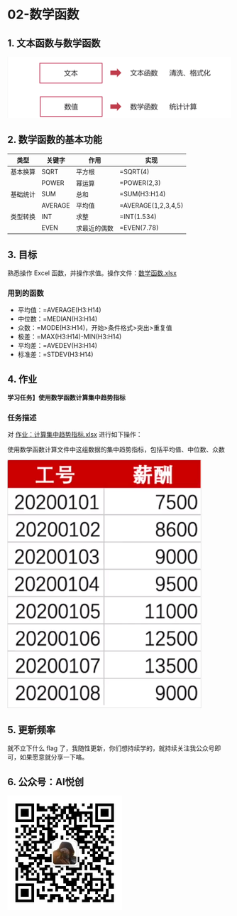 # 02-数学函数

## 1. 文本函数与数学函数

![](README.assets/image-20210520155112997.png)





## 2. 数学函数的基本功能

| 类型     | 关键字  | 作用         | 实现                |
| -------- | ------- | ------------ | ------------------- |
| 基本换算 | SQRT    | 平方根       | =SQRT(4)            |
|          | POWER   | 幂运算       | =POWER(2,3)         |
| 基础统计 | SUM     | 总和         | =SUM(H3:H14)        |
|          | AVERAGE | 平均值       | =AVERAGE(1,2,3,4,5) |
| 类型转换 | INT     | 求整         | =INT(1.534)         |
|          | EVEN    | 求最近的偶数 | =EVEN(7.78)         |



## 3. 目标

熟悉操作 Excel 函数，并操作求值。操作文件：[数学函数.xlsx](数学函数.xlsx)

### 用到的函数

- 平均值：=AVERAGE(H3:H14)
- 中位数：=MEDIAN(H3:H14)
- 众数：=MODE(H3:H14)，开始>条件格式>突出>重复值
- 极差：=MAX(H3:H14)-MIN(H3:H14)
- 平均差：=AVEDEV(H3:H14)
- 标准差：=STDEV(H3:H14)



## 4. 作业

**学习任务】使用数学函数计算集中趋势指标**

### 任务描述

对 [作业：计算集中趋势指标.xlsx](作业：计算集中趋势指标.xlsx) 进行如下操作：

使用数学函数计算文件中这组数据的集中趋势指标，包括平均值、中位数、众数

![](README.assets/6009437009d9834c04370558.jpg)





## 5. 更新频率

就不立下什么 flag 了，我随性更新，你们想持续学的，就持续关注我公众号即可，如果愿意就分享一下咯。



## 6. 公众号：AI悦创

![公众号：AI悦创.jpg](README.assets/公众号：AI悦创.jpg)



